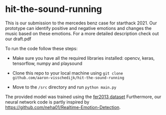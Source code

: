 # hit-the-sound-running

This is our submission to the mercedes benz case for starthack 2021. 
Our prototype can identify positive and negative emotions and changes the music based on these emotions. 
For a more detailed description check out our draft.pdf


To run the code follow these steps:

* Make sure you have all the required libraries installed: opencv, keras, tensorflow, numpy and playsound

* Clone this repo to your local machine using `git clone github.com/aaron-visschedijk/hit-the-sound-running`

* Move to the `/src` directory and run `python main.py`


The provided model was trained using the [fer2013 dataset](https://www.kaggle.com/c/challenges-in-representation-learning-facial-expression-recognition-challenge/data)
Furthermore, our neural network code is partly inspired by https://github.com/neha01/Realtime-Emotion-Detection.
